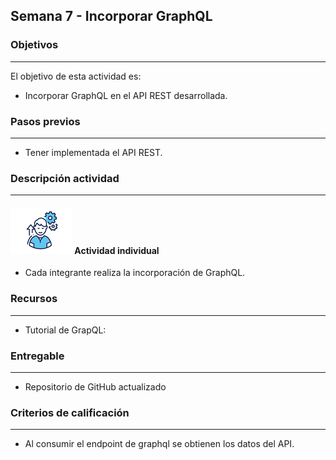 ## Semana 7 - Incorporar GraphQL

### Objetivos

---

El objetivo de esta actividad es:

- Incorporar GraphQL en el API REST desarrollada.

### Pasos previos

---

- Tener implementada el API REST.

### Descripción actividad

---

#### ![](./../../assets/images/individuo.png) Actividad individual

- Cada integrante realiza la incorporación de GraphQL.

### Recursos

---

- Tutorial de GrapQL: 

### Entregable

---

- Repositorio de GitHub actualizado

### Criterios de calificación

---

- Al consumir el endpoint de graphql se obtienen los datos del API.

